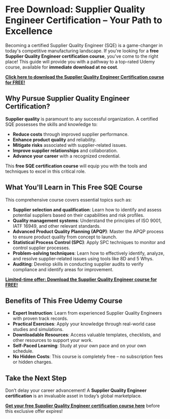 # Free Download: Supplier Quality Engineer Certification – Your Path to Excellence

Becoming a certified Supplier Quality Engineer (SQE) is a game-changer in today's competitive manufacturing landscape. If you're looking for a **free Supplier Quality Engineer certification course**, you've come to the right place! This guide will provide you with a pathway to a top-rated Udemy course, available for **immediate download at no cost**.

[**Click here to download the Supplier Quality Engineer Certification course for FREE!**](https://udemywork.com/supplier-quality-engineer-certification)

## Why Pursue Supplier Quality Engineer Certification?

**Supplier quality** is paramount to any successful organization. A certified SQE possesses the skills and knowledge to:

*   **Reduce costs** through improved supplier performance.
*   **Enhance product quality** and reliability.
*   **Mitigate risks** associated with supplier-related issues.
*   **Improve supplier relationships** and collaboration.
*   **Advance your career** with a recognized credential.

This **free SQE certification course** will equip you with the tools and techniques to excel in this critical role.

## What You'll Learn in This Free SQE Course

This comprehensive course covers essential topics such as:

*   **Supplier selection and qualification**: Learn how to identify and assess potential suppliers based on their capabilities and risk profiles.
*   **Quality management systems**: Understand the principles of ISO 9001, IATF 16949, and other relevant standards.
*   **Advanced Product Quality Planning (APQP)**: Master the APQP process to ensure product quality from concept to launch.
*   **Statistical Process Control (SPC)**: Apply SPC techniques to monitor and control supplier processes.
*   **Problem-solving techniques**: Learn how to effectively identify, analyze, and resolve supplier-related issues using tools like 8D and 5 Whys.
*   **Auditing**: Develop skills in conducting supplier audits to verify compliance and identify areas for improvement.

[**Limited-time offer: Download the Supplier Quality Engineer course for FREE!**](https://udemywork.com/supplier-quality-engineer-certification)

## Benefits of This Free Udemy Course

*   **Expert Instruction**: Learn from experienced Supplier Quality Engineers with proven track records.
*   **Practical Exercises**: Apply your knowledge through real-world case studies and simulations.
*   **Downloadable Resources**: Access valuable templates, checklists, and other resources to support your work.
*   **Self-Paced Learning**: Study at your own pace and on your own schedule.
*   **No Hidden Costs**: This course is completely free – no subscription fees or hidden charges.

## Take the Next Step

Don’t delay your career advancement! A **Supplier Quality Engineer certification** is an invaluable asset in today’s global marketplace.

**[Get your free Supplier Quality Engineer certification course here](https://udemywork.com/supplier-quality-engineer-certification)** before this exclusive offer expires!
